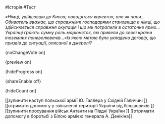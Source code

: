 #Історія #Тест

*«Німці, увійшовши до Києва, поводяться коректно, але як пани... Обиватель вважає, що справжніми господарями становища є німці, що здійснюється справжня окупація і що ми потрапили в остаточне ярмо... Українці грають сумну роль маріонеток, які привели до своєї країни іноземних поневолювачів…»Із якою метою було укладено договір, що призвів до ситуації, описаної в джерелі?*

{noChangeVote on}

{preview on}

{hideProgress on}

{shareEnable off}

{hideCount on}

[[зупинити наступ польської армії Ю. Галлера у Східній Галичині ]]
[[отримати допомогу у звільненні території України від більшовиків ]]
[[зупинити просування військ Антанти на Півдні України ]]
[[отримати допомогу в боротьбі з Білою армією генерала А. Денікіна]]
